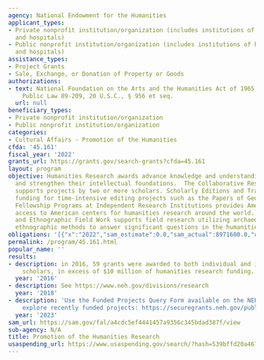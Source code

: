 ```yaml
---
agency: National Endowment for the Humanities
applicant_types:
- Private nonprofit institution/organization (includes institutions of higher education
  and hospitals)
- Public nonprofit institution/organization (includes institutions of higher education
  and hospitals)
assistance_types:
- Project Grants
- Sale, Exchange, or Donation of Property or Goods
authorizations:
- text: National Foundation on the Arts and the Humanities Act of 1965, as amended,
    Public Law 89-209, 20 U.S.C., § 956 et seq.
  url: null
beneficiary_types:
- Private nonprofit institution/organization
- Public nonprofit institution/organization
categories:
- Cultural Affairs - Promotion of the Humanities
cfda: '45.161'
fiscal_year: '2022'
grants_url: https://grants.gov/search-grants?cfda=45.161
layout: program
objective: Humanities Research awards advance knowledge and understanding of the humanities
  and strengthen their intellectual foundations.  The Collaborative Research program
  supports projects by two or more scholars. Scholarly Editions and Translations provides
  funding for time-intensive editing projects such as the Papers of George Washington.
  Fellowship Programs at Independent Research Institutions provides American scholars
  access to American centers for humanities research around the world. Archaeological
  and Ethnographic Field Work supports field research utilizing archaeological and/or
  ethnographic methods to answer significant questions in the humanities.
obligations: '[{"x":"2022","sam_estimate":0.0,"sam_actual":8971600.0,"usa_spending_actual":10882668.47},{"x":"2023","sam_estimate":10807000.0,"sam_actual":0.0,"usa_spending_actual":11745594.08},{"x":"2024","sam_estimate":10225000.0,"sam_actual":0.0,"usa_spending_actual":12060688.55}]'
permalink: /program/45.161.html
popular_name: ''
results:
- description: in 2016, 59 grants were awarded to both individual and institutional
    scholars, in excess of $10 million of humanities research funding.
  year: '2016'
- description: See https://www.neh.gov/divisions/research
  year: '2018'
- description: 'Use the Funded Projects Query Form available on the NEH website to
    explore recently funded projects: https://securegrants.neh.gov/publicquery/'
  year: '2023'
sam_url: https://sam.gov/fal/a4cdc5ef4441457a9356c345bdad387f/view
sub-agency: N/A
title: Promotion of the Humanities Research
usaspending_url: https://www.usaspending.gov/search/?hash=539bffd20a4674f056053b34d859c328
---
```

